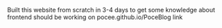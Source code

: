 Built this website from scratch in 3-4 days to get some knowledge about frontend
should be working on pocee.github.io/PoceBlog link
